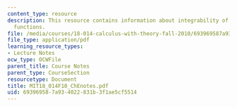 ```yaml
---
content_type: resource
description: This resource contains information about integrability of bounded piecewise-monotonic
  functions.
file: /media/courses/18-014-calculus-with-theory-fall-2010/693969587a934022831b3f1ae5cf5514_MIT18_014F10_ChEnotes.pdf
file_type: application/pdf
learning_resource_types:
- Lecture Notes
ocw_type: OCWFile
parent_title: Course Notes
parent_type: CourseSection
resourcetype: Document
title: MIT18_014F10_ChEnotes.pdf
uid: 69396958-7a93-4022-831b-3f1ae5cf5514
---
```

